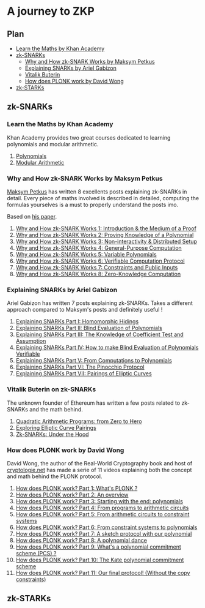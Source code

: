 # A journey to ZKP

## Plan

- [Learn the Maths by Khan Academy](#learn-the-maths-by-khan-academy)
- [zk-SNARKs](#zk-snarks)
  - [Why and How zk-SNARK Works by Maksym Petkus](#why-and-how-zk-snark-works-by-maksym-petkus)
  - [Explaining SNARKs by Ariel Gabizon](#explaining-snarks-by-ariel-gabizon)
  - [Vitalik Buterin](#vitalik-buterin-on-zk-snarks)
  - [How does PLONK work by David Wong](#how-does-plonk-work-by-david-wong)
- [zk-STARKs](#zk-starks)

## zk-SNARKs

### Learn the Maths by Khan Academy

Khan Academy provides two great courses dedicated to learning polynomials and modular arithmetic.

1. [Polynomials](https://www.khanacademy.org/math/algebra-home/alg-polynomials)
2. [Modular Arithmetic](https://www.khanacademy.org/computing/computer-science/cryptography#modarithmetic)

### Why and How zk-SNARK Works by Maksym Petkus

[Maksym Petkus](https://twitter.com/maksympetkus) has written 8 excellents posts explaining zk-SNARKs in detail.
Every piece of maths involved is described in detailed, computing the formulas yourselves is a must to properly understand the posts imo.

Based on [his paper](https://arxiv.org/abs/1906.07221).

1. [Why and How zk-SNARK Works 1: Introduction & the Medium of a Proof](https://medium.com/@imolfar/why-and-how-zk-snark-works-8-zero-knowledge-computation-f120339c2c55)
2. [Why and How zk-SNARK Works 2: Proving Knowledge of a Polynomial](https://medium.com/@imolfar/why-and-how-zk-snark-works-2-proving-knowledge-of-a-polynomial-f817760e2805)
3. [Why and How zk-SNARK Works 3: Non-interactivity & Distributed Setup](https://medium.com/@imolfar/why-and-how-zk-snark-works-3-non-interactivity-distributed-setup-c0310c0e5d1c)
4. [Why and How zk-SNARK Works 4: General-Purpose Computation](https://medium.com/@imolfar/why-and-how-zk-snark-works-4-general-purpose-computation-dcdc8081ee42)
5. [Why and How zk-SNARK Works 5: Variable Polynomials](https://medium.com/@imolfar/why-and-how-zk-snark-works-5-variable-polynomials-3b4e06859e30)
6. [Why and How zk-SNARK Works 6: Verifiable Computation Protocol](https://medium.com/@imolfar/why-and-how-zk-snark-works-6-verifiable-computation-protocol-1aa19f95a5cc)
7. [Why and How zk-SNARK Works 7: Constraints and Public Inputs](https://medium.com/@imolfar/why-and-how-zk-snark-works-7-constraints-and-public-inputs-e95f6596dd1c)
8. [Why and How zk-SNARK Works 8: Zero-Knowledge Computation](https://medium.com/@imolfar/why-and-how-zk-snark-works-8-zero-knowledge-computation-f120339c2c55)

### Explaining SNARKs by Ariel Gabizon

Ariel Gabizon has written 7 posts explaining zk-SNARKs. Takes a different approach compared to Maksym's posts and definitely useful !

1. [Explaining SNARKs Part I: Homomorphic Hidings](https://electriccoin.co/blog/snark-explain/)
2. [Explaining SNARKs Part II: Blind Evaluation of Polynomials](https://electriccoin.co/blog/snark-explain2/)
3. [Explaining SNARKs Part III: The Knowledge of Coefficient Test and Assumption](https://electriccoin.co/blog/snark-explain3/)
4. [Explaining SNARKs Part IV: How to make Blind Evaluation of Polynomials Verifiable](https://electriccoin.co/blog/snark-explain4/)
5. [Explaining SNARKs Part V: From Computations to Polynomials](https://electriccoin.co/blog/snark-explain5/)
6. [Explaining SNARKs Part VI: The Pinocchio Protocol](https://electriccoin.co/blog/snark-explain6/)
7. [Explaining SNARKs Part VII: Pairings of Elliptic Curves](https://electriccoin.co/blog/snark-explain7/)

### Vitalik Buterin on zk-SNARKs

The unknown founder of Ethereum has written a few posts related to zk-SNARKs and the math behind.

1. [Quadratic Arithmetic Programs: from Zero to Hero](https://medium.com/@VitalikButerin/quadratic-arithmetic-programs-from-zero-to-hero-f6d558cea649)
2. [Exploring Elliptic Curve Pairings](https://medium.com/@VitalikButerin/exploring-elliptic-curve-pairings-c73c1864e627)
3. [Zk-SNARKs: Under the Hood](https://medium.com/@VitalikButerin/zk-snarks-under-the-hood-b33151a013f6)

### How does PLONK work by David Wong

David Wong, the author of the Real-World Cryptography book and host of [cryptologie.net](https://www.cryptologie.net/) has made a serie of 11 videos explaining both the concept and math behind the PLONK protocol.

1. [How does PLONK work? Part 1: What's PLONK ?](https://www.youtube.com/watch?v=RUZcam_jrz0&list=PLBJMt6zV1c7Gh9Utg-Vng2V6EYVidTFCC&index=1)
2. [How does PLONK work? Part 2: An overview](https://www.youtube.com/watch?v=P1JeN30RdwQ&list=PLBJMt6zV1c7Gh9Utg-Vng2V6EYVidTFCC&index=2)
3. [How does PLONK work? Part 3: Starting with the end: polynomials](https://www.youtube.com/watch?v=P1JeN30RdwQ&list=PLBJMt6zV1c7Gh9Utg-Vng2V6EYVidTFCC&index=3)
4. [How does PLONK work? Part 4: From programs to arithmetic circuits](https://www.youtube.com/watch?v=P1JeN30RdwQ&list=PLBJMt6zV1c7Gh9Utg-Vng2V6EYVidTFCC&index=4)
5. [How does PLONK work? Part 5: From arithmetic circuits to constraint systems](https://www.youtube.com/watch?v=P1JeN30RdwQ&list=PLBJMt6zV1c7Gh9Utg-Vng2V6EYVidTFCC&index=5)
6. [How does PLONK work? Part 6: From constraint systems to polynomials](https://www.youtube.com/watch?v=P1JeN30RdwQ&list=PLBJMt6zV1c7Gh9Utg-Vng2V6EYVidTFCC&index=6)
7. [How does PLONK work? Part 7: A sketch protocol with our polynomial](https://www.youtube.com/watch?v=P1JeN30RdwQ&list=PLBJMt6zV1c7Gh9Utg-Vng2V6EYVidTFCC&index=7)
8. [How does PLONK work? Part 8: A polynomial dance](https://www.youtube.com/watch?v=P1JeN30RdwQ&list=PLBJMt6zV1c7Gh9Utg-Vng2V6EYVidTFCC&index=8)
9. [How does PLONK work? Part 9: What's a polynomial commitment scheme (PCS) ?](https://www.youtube.com/watch?v=P1JeN30RdwQ&list=PLBJMt6zV1c7Gh9Utg-Vng2V6EYVidTFCC&index=9)
10. [How does PLONK work? Part 10: The Kate polynomial commitment scheme](https://www.youtube.com/watch?v=P1JeN30RdwQ&list=PLBJMt6zV1c7Gh9Utg-Vng2V6EYVidTFCC&index=10)
11. [How does PLONK work? Part 11: Our final protocol! (Without the copy constraints)](https://www.youtube.com/watch?v=P1JeN30RdwQ&list=PLBJMt6zV1c7Gh9Utg-Vng2V6EYVidTFCC&index=11)


## zk-STARKs

